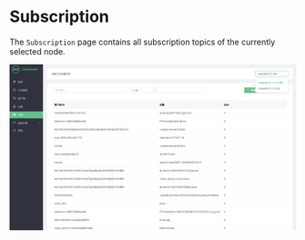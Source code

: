 # Subscription

The `Subscription` page contains all subscription topics of the currently selected node.

![订阅页面](./_assets/subscribe.png)
